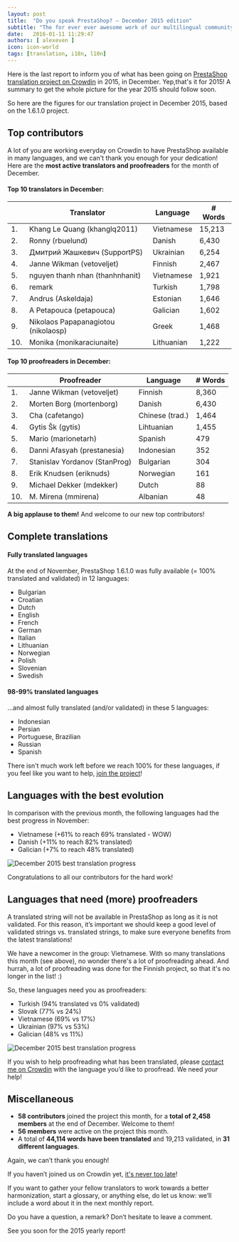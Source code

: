 ```yaml
---
layout: post
title:  "Do you speak PrestaShop? – December 2015 edition"
subtitle: "The for ever ever awesome work of our multilingual community"
date:   2016-01-11 11:29:47
authors: [ alexeven ]
icon: icon-world
tags: [translation, i18n, l10n]
---
```



Here is the last report to inform you of what has been going on [PrestaShop translation project on Crowdin](https://crowdin.com/project/prestashop-official) in 2015, in December. Yep,that's it for 2015! A summary to get the whole picture for the year 2015 should follow soon.

So here are the figures for our translation project in December 2015, based on the 1.6.1.0 project.


## Top contributors

A lot of you are working everyday on Crowdin to have PrestaShop available in many languages, and we can't thank you enough for your dedication! Here are the **most active translators and proofreaders** for the month of December.

#### Top 10 translators in December:

| |Translator | Language | # Words
|-|---------- | -------- | ----------------
 1. | Khang Le Quang (khanglq2011) | Vietnamese  | 15,213
 2. | Ronny (rbuelund) | Danish | 6,430
 3. | Дмитрий Жашкевич (SupportPS) | Ukrainian | 6,254
 4. | Janne Wikman (vetoveljet) | Finnish   | 2,467
 5. | nguyen thanh nhan (thanhnhanit) | Vietnamese | 1,921
 6. | remark | Turkish | 1,798
 7. | Andrus (Askeldaja) | Estonian | 1,646
 8. | A Petapouca (petapouca) | Galician | 1,602
 9. | Nikolaos Papapanagiotou (nikolaosp) | Greek | 1,468
10. | Monika (monikaraciunaite) | Lithuanian  | 1,222


#### Top 10 proofreaders in December:

| | Proofreader | Language | # Words
|-| ---------- | -------- | ----------------
 1. | Janne Wikman (vetoveljet) | Finnish | 8,360
 2. | Morten Borg (mortenborg) | Danish | 6,430
 3. | Cha (cafetango) | Chinese (trad.) | 1,464
 4. | Gytis Šk (gytis) | Lihtuanian | 1,455
 5. | Mario (marionetarh) | Spanish | 479
 6. | Danni Afasyah (prestanesia) | Indonesian | 352
 7. | Stanislav Yordanov (StanProg) | Bulgarian | 304
 8. | Erik Knudsen (eriknuds) | Norwegian | 161
 9. | Michael Dekker (mdekker) | Dutch | 88
10. | M. Mirena (mmirena) | Albanian | 48

**A big applause to them!** And welcome to our new top contributors!


## Complete translations

#### Fully translated languages

At the end of November, PrestaShop 1.6.1.0 was fully available (= 100% translated and validated) in 12 languages:

* Bulgarian
* Croatian
* Dutch
* English
* French
* German
* Italian
* Lithuanian
* Norwegian
* Polish
* Slovenian
* Swedish


#### 98-99% translated languages

…and almost fully translated (and/or validated) in these 5 languages:

* Indonesian
* Persian
* Portuguese, Brazilian
* Russian
* Spanish

There isn't much work left before we reach 100% for these languages, if you feel like you want to help, [join the project](https://crowdin.com/project/prestashop-official)!

## Languages with the best evolution

In comparison with the previous month, the following languages had the best progress in November:

* Vietnamese (+61% to reach 69% translated - WOW)
* Danish (+11% to reach 82% translated)
* Galician (+7% to reach 48% translated)

![December 2015 best translation progress](/assets/images/2016/01/Build_Crowdin_progress_december15.png)

Congratulations to all our contributors for the hard work!


## Languages that need (more) proofreaders

A translated string will not be available in PrestaShop as long as it is not validated. For this reason, it’s important we should keep a good level of validated strings vs. translated strings, to make sure everyone benefits from the latest translations!

We have a newcomer in the group: Vietnamese. With so many translations this month (see above), no wonder there's a lot of proofreading ahead. And hurrah, a lot of proofreading was done for the Finnish project, so that it's no longer in the list! :)

So, these languages need you as proofreaders:

* Turkish (94% translated vs 0% validated)
* Slovak (77% vs 24%)
* Vietnamese (69% vs 17%)
* Ukrainian (97% vs 53%)
* Galician (48% vs 11%)


![December 2015 best translation progress](/assets/images/2016/01/Build_Crowdin_proofreading_december15.png)

If you wish to help proofreading what has been translated, please [contact me on Crowdin](https://crowdin.com/profile/alex-even) with the language you’d like to proofread. We need *your* help!


## Miscellaneous
* **58 contributors** joined the project this month, for a **total of 2,458 members** at the end of December. Welcome to them!
* **56 members** were active on the project this month.
* A total of **44,114 words have been translated** and 19,213 validated, in **31 different languages**.

Again, we can’t thank you enough!

If you haven’t joined us on Crowdin yet, [it's never too late](https://crowdin.com/project/prestashop-official)!

If you want to gather your fellow translators to work towards a better harmonization, start a glossary, or anything else, do let us know: we’ll include a word about it in the next monthly report.

Do you have a question, a remark? Don’t hesitate to leave a comment.

See you soon for the 2015 yearly report!
